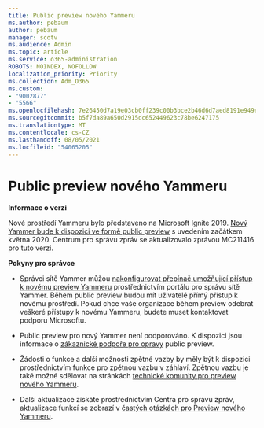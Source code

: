 ```yaml
---
title: Public preview nového Yammeru
ms.author: pebaum
author: pebaum
manager: scotv
ms.audience: Admin
ms.topic: article
ms.service: o365-administration
ROBOTS: NOINDEX, NOFOLLOW
localization_priority: Priority
ms.collection: Adm_O365
ms.custom:
- "9002877"
- "5566"
ms.openlocfilehash: 7e26450d7a19e03cb0ff239c00b3bce2b46d6d7aed8191e949ef6c0711aa9035
ms.sourcegitcommit: b5f7da89a650d2915dc652449623c78be6247175
ms.translationtype: MT
ms.contentlocale: cs-CZ
ms.lasthandoff: 08/05/2021
ms.locfileid: "54065205"
---
```

# <a name="new-yammer-public-preview"></a>Public preview nového Yammeru

**Informace o verzi**

Nové prostředí Yammeru bylo představeno na Microsoft Ignite 2019. [Nový Yammer bude k dispozici ve formě public preview](https://docs.microsoft.com/yammer/get-started-with-yammer/newyammer-faq) s uvedením začátkem května 2020. Centrum pro správu zpráv se aktualizovalo zprávou MC211416 pro tuto verzi.

**Pokyny pro správce**

- Správci sítě Yammer můžou [nakonfigurovat přepínač umožňující přístup k novému preview Yammeru](https://docs.microsoft.com/yammer/get-started-with-yammer/administrative-settings-opt-in-newyammer) prostřednictvím portálu pro správu sítě Yammer. Během public preview budou mít uživatelé přímý přístup k novému prostředí. Pokud chce vaše organizace během preview odebrat veškeré přístupy k novému Yammeru, budete muset kontaktovat podporu Microsoftu.

- Public preview pro nový Yammer není podporováno. K dispozici jsou informace o [zákaznické podpoře pro opravy](https://docs.microsoft.com/yammer/get-started-with-yammer/newyammer-faq#yammer-preview-customer-support) public preview.

- Žádosti o funkce a další možnosti zpětné vazby by měly být k dispozici prostřednictvím funkce pro zpětnou vazbu v záhlaví. Zpětnou vazbu je také možné sdělovat na stránkách [technické komunity pro preview nového Yammeru](https://techcommunity.microsoft.com/t5/new-yammer-preview/bd-p/NewYammerPreview).

- Další aktualizace získáte prostřednictvím Centra pro správu zpráv, aktualizace funkcí se zobrazí v [častých otázkách pro Preview nového Yammeru](https://docs.microsoft.com/yammer/get-started-with-yammer/newyammer-faq).
